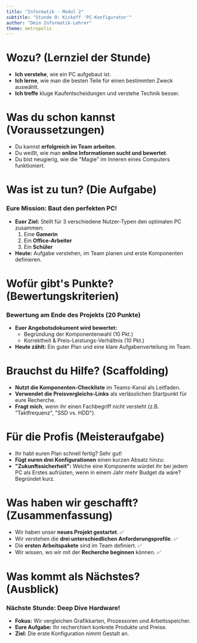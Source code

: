 ```yaml
---
title: "Informatik - Modul 2"
subtitle: "Stunde 9: Kickoff 'PC-Konfigurator'"
author: "Dein Informatik-Lehrer"
theme: metropolis
---
```


# Wozu? (Lernziel der Stunde)

*   **Ich verstehe**, wie ein PC aufgebaut ist.
*   **Ich lerne**, wie man die besten Teile für einen bestimmten Zweck auswählt.
*   **Ich treffe** kluge Kaufentscheidungen und verstehe Technik besser.

# Was du schon kannst (Voraussetzungen)

*   Du kannst **erfolgreich im Team arbeiten**.
*   Du weißt, wie man **online Informationen sucht und bewertet**.
*   Du bist neugierig, wie die "Magie" im Inneren eines Computers funktioniert.

# Was ist zu tun? (Die Aufgabe)

### Eure Mission: Baut den perfekten PC!

*   **Euer Ziel:** Stellt für 3 verschiedene Nutzer-Typen den optimalen PC zusammen:
    1.  Eine **Gamerin**
    2.  Ein **Office-Arbeiter**
    3.  Ein **Schüler**
*   **Heute:** Aufgabe verstehen, im Team planen und erste Komponenten definieren.

# Wofür gibt's Punkte? (Bewertungskriterien)

### Bewertung am Ende des Projekts (20 Punkte)

*   **Euer Angebotsdokument wird bewertet:**
    *   Begründung der Komponentenwahl (10 Pkt.)
    *   Korrektheit & Preis-Leistungs-Verhältnis (10 Pkt.)
*   **Heute zählt:** Ein guter Plan und eine klare Aufgabenverteilung im Team.

# Brauchst du Hilfe? (Scaffolding)

*   **Nutzt die Komponenten-Checkliste** im Teams-Kanal als Leitfaden.
*   **Verwendet die Preisvergleichs-Links** als verlässlichen Startpunkt für eure Recherche.
*   **Fragt mich**, wenn ihr einen Fachbegriff nicht versteht (z.B. "Taktfrequenz", "SSD vs. HDD").

# Für die Profis (Meisteraufgabe)

*   Ihr habt euren Plan schnell fertig? Sehr gut!
*   **Fügt euren drei Konfigurationen** einen kurzen Absatz hinzu:
*   **"Zukunftssicherheit":** Welche eine Komponente würdet ihr bei jedem PC als Erstes aufrüsten, wenn in einem Jahr mehr Budget da wäre? Begründet kurz.

# Was haben wir geschafft? (Zusammenfassung)

*   Wir haben unser **neues Projekt gestartet**. ✅
*   Wir verstehen die **drei unterschiedlichen Anforderungsprofile**. ✅
*   Die **ersten Arbeitspakete** sind im Team definiert. ✅
*   Wir wissen, wo wir mit der **Recherche beginnen** können. ✅

# Was kommt als Nächstes? (Ausblick)

### Nächste Stunde: Deep Dive Hardware!

*   **Fokus:** Wir vergleichen Grafikkarten, Prozessoren und Arbeitsspeicher.
*   **Eure Aufgabe:** Ihr recherchiert konkrete Produkte und Preise.
*   **Ziel:** Die erste Konfiguration nimmt Gestalt an.

